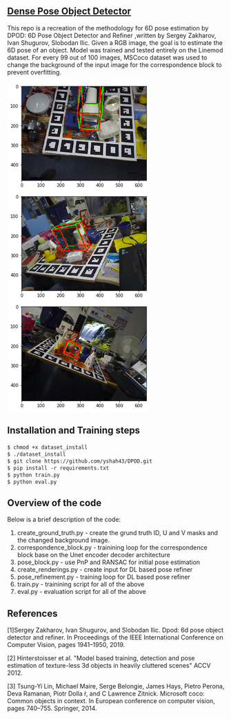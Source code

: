 ## [Dense Pose Object Detector](https://arxiv.org/abs/1902.11020)

This repo is a recreation of the methodology for 6D pose estimation by  DPOD: 6D Pose Object Detector and Refiner ,written by Sergey Zakharov, Ivan Shugurov, Slobodan Ilic.
Given a RGB image, the goal is to estimate the 6D pose of an object.
Model was trained and tested entirely on the Linemod dataset. For every 99 out of 100 images, MSCoco dataset was used to change the background of the input image for the correspondence block to prevent overfitting.

<p >
  <img src="demo1.png">
  <img src="demo2.png">
  <img src="demo3.png">
</p>


## Installation and Training steps

```
$ chmod +x dataset_install
$ ./dataset_install
$ git clone https://github.com/yshah43/DPOD.git
$ pip install -r requirements.txt
$ python train.py
$ python eval.py

```

## Overview of the code

Below is a brief description of the code:
1. create_ground_truth.py - create the grund truth ID, U and V masks and the changed background image.
2. correspondence_block.py - trainining loop for the correspondence block base on the Unet encoder decoder architecture
3. pose_block.py - use PnP and RANSAC for initial pose estimation
4. create_renderings.py - create input for DL based pose refiner
5. pose_refinement.py - training loop for DL based pose refiner
6. train.py - trainining script for all of the above
7. eval.py - evaluation script for all of the above

## References

[1]Sergey Zakharov, Ivan Shugurov, and Slobodan Ilic. Dpod: 6d pose object detector and refiner. In Proceedings of the IEEE International Conference on Computer Vision, pages 1941–1950, 2019.

[2] Hinterstoisser et al. "Model based training, detection and pose estimation of texture-less 3d objects in heavily cluttered scenes" ACCV 2012.

[3] Tsung-Yi Lin, Michael Maire, Serge Belongie, James Hays, Pietro Perona, Deva Ramanan, Piotr Dolla ́r, and C Lawrence Zitnick. Microsoft coco: Common objects in context. In European conference on computer vision, pages 740–755. Springer, 2014.
